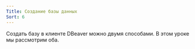 ```yaml
---
Title: Создание базы данных
Sort: 6
---
```


Создать базу в клиенте DBeaver можно двумя способами. В этом уроке мы рассмотрим оба. 

